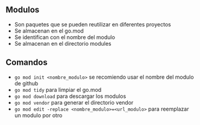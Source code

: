 ## Modulos

- Son paquetes que se pueden reutilizar en diferentes proyectos
- Se almacenan en el go.mod
- Se identifican con el nombre del modulo
- Se almacenan en el directorio modules

## Comandos

- `go mod init <nombre_modulo>` se recomiendo usar el nombre del modulo de github
- `go mod tidy` para limpiar el go.mod
- `go mod download` para descargar los modulos
- `go mod vendor` para generar el directorio vendor
- `go mod edit -replace <nombre_modulo>=<url_modulo>` para reemplazar un modulo por otro
